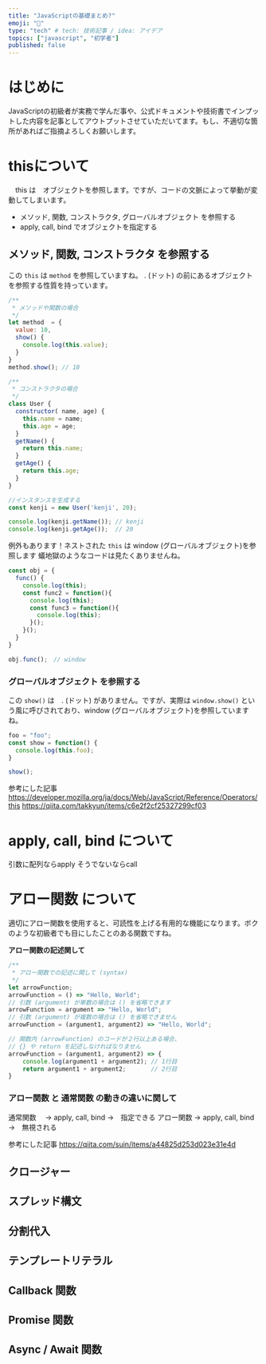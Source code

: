 ```yaml
---
title: "JavaScriptの基礎まとめ?"
emoji: "🐥"
type: "tech" # tech: 技術記事 / idea: アイデア
topics: ["javascript", "初学者"]
published: false
---
```

# はじめに
JavaScriptの初級者が実務で学んだ事や、公式ドキュメントや技術書でインプットした内容を記事としてアウトプットさせていただいてます。もし、不適切な箇所があればご指摘よろしくお願いします。

# thisについて
　this は　オブジェクトを参照します。ですが、コードの文脈によって挙動が変動してしまいます。

- メソッド, 関数, コンストラクタ, グローバルオブジェクト を参照する
- apply, call, bind でオブジェクトを指定する

## メソッド, 関数, コンストラクタ を参照する
 この `this` は `method` を参照していますね。
 . (ドット) の前にあるオブジェクトを参照する性質を持っています。

```javascript:script.js
/**
 * メソッドや関数の場合
 */
let method  = {
  value: 10,
  show() {
    console.log(this.value);
  }
}
method.show(); // 10

/**
 * コンストラクタの場合
 */
class User {
  constructor( name, age) {
    this.name = name;
    this.age = age;
  }
  getName() {
    return this.name;
  }
  getAge() {
    return this.age;
  }
}

//インスタンスを生成する
const kenji = new User('kenji', 20);

console.log(kenji.getName()); // kenji
console.log(kenji.getAge());  // 20
```

例外もあります！ネストされた `this` は window (グローバルオブジェクト)を参照します
蟻地獄のようなコードは見たくありませんね。
```javascript:script.js
const obj = {
  func() {
    console.log(this);
    const func2 = function(){
      console.log(this);
      const func3 = function(){
        console.log(this);
      }();
    }();
  }
}

obj.func();　// window
```
### グローバルオブジェクト を参照する
 この `show()` は　. (ドット) がありません。ですが、実際は `window.show()` という風に呼びされており、window (グローバルオブジェクト)を参照していますね。
```javascript:script.js
foo = "foo";
const show = function() {
  console.log(this.foo);
}

show();
```

参考にした記事
https://developer.mozilla.org/ja/docs/Web/JavaScript/Reference/Operators/this
https://qiita.com/takkyun/items/c6e2f2cf25327299cf03
# apply, call, bind について
引数に配列ならapply
そうでないならcall

# アロー関数 について
適切にアロー関数を使用すると、可読性を上げる有用的な機能になります。ボクのような初級者でも目にしたことのある関数ですね。

**アロー関数の記述関して**
```javascript:script.js
/**
 * アロー関数での記述に関して (syntax)
 */
let arrowFunction;
arrowFunction = () => "Hello, World";
// 引数 (argument) が単数の場合は () を省略できます
arrowFunction = argument => "Hello, World";
// 引数 (argument) が複数の場合は () を省略できません
arrowFunction = (argument1, argument2) => "Hello, World";

// 関数内 (arrowFunction) のコードが２行以上ある場合、
// {} や return を記述しなければなりません
arrowFunction = (argument1, argument2) => {
    console.log(argument1 + argument2); // 1行目
    return argument1 + argument2;       // 2行目 
}
```

### アロー関数 と 通常関数 の動きの違いに関して

通常関数 　→ apply, call, bind →　指定できる
アロー関数 → apply, call, bind →　無視される

参考にした記事
https://qiita.com/suin/items/a44825d253d023e31e4d
## クロージャー

## スプレッド構文

## 分割代入

## テンプレートリテラル

## Callback 関数

## Promise 関数

## Async / Await 関数
